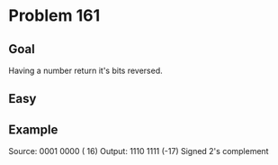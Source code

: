 # Problem 161

## Goal

Having a number return it's bits reversed.

## Easy

## Example

Source: 0001 0000  ( 16)
Output: 1110 1111  (-17) Signed 2's complement